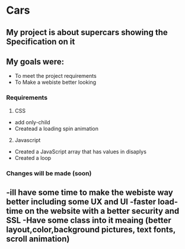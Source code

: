 # Cars
## My project is about supercars showing the Specification on it 
## My goals were: 
- To meet the project requirements  
- To Make a webiste better looking   

### Requirements
1. CSS
- add only-child 
- Createad a loading spin animation

2. Javascript
- Created a JavaScript array that has values in disaplys
- Created a loop


### Changes will be made (soon) 
-ill have some time to make the webiste way better including some UX and UI 
-faster load-time on the website with a better security and SSL
-Have some class into it meaing (better layout,color,background pictures, text fonts, scroll animation)
-

